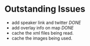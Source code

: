 Outstanding Issues
==================
 - add speaker link and twitter *DONE*
 - add overlay info on map *DONE*
 - cache the xml files being read.
 - cache the images being used.